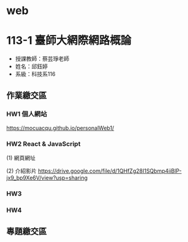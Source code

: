 # web

# 113-1 臺師大網際網路概論
 - 授課教師：蔡芸琤老師
 - 姓名：邱鈺婷
 - 系級：科技系116

## 作業繳交區
### HW1 個人網站
https://mocuacqu.github.io/personalWeb1/

### HW2 React & JavaScript
(1) 網頁網址

(2) 介紹影片
https://drive.google.com/file/d/1QHfZg28I1SQbmp4iiBlP-jx9_bp9Xe6V/view?usp=sharing

### HW3
### HW4

## 專題繳交區
